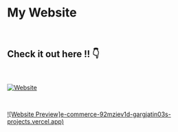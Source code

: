 # My Website
<br>

## Check it out here !! 👇 

<br>

[![Website](https://img.shields.io/badge/Live%20Demo-Visit%20Now-brightgreen)](https://your-website-link.com)

<br>

[![Website Preview]e-commerce-92mziev1d-gargjatin03s-projects.vercel.app)](https://e-commerce-dun-phi.vercel.app/)


